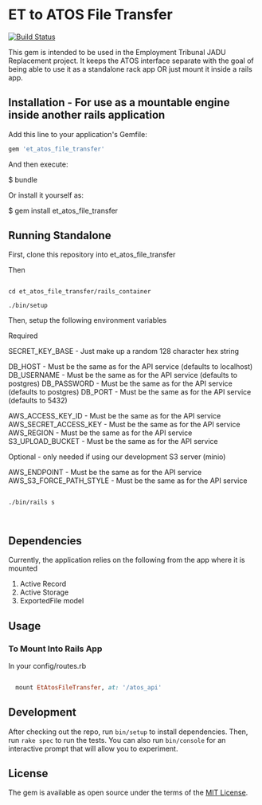 # ET to ATOS File Transfer

[![Build Status](https://dev.azure.com/HMCTS-PET/pet-azure-infrastructure/_apis/build/status/et-atos-api-file-transfer?branchName=develop)](https://dev.azure.com/HMCTS-PET/pet-azure-infrastructure/_build/latest?definitionId=15&branchName=develop)

This gem is intended to be used in the Employment Tribunal JADU Replacement project. It keeps the ATOS interface separate with the
goal of being able to use it as a standalone rack app OR just mount it inside a rails app.

## Installation - For use as a mountable engine inside another rails application

Add this line to your application's Gemfile:

```ruby
gem 'et_atos_file_transfer'
```

And then execute:

$ bundle

Or install it yourself as:

$ gem install et_atos_file_transfer

## Running Standalone

First, clone this repository into et_atos_file_transfer

Then

```

cd et_atos_file_transfer/rails_container

./bin/setup

```

Then, setup the following environment variables

Required

SECRET_KEY_BASE - Just make up a random 128 character hex string

DB_HOST - Must be the same as for the API service (defaults to localhost)
DB_USERNAME - Must be the same as for the API service (defaults to postgres)
DB_PASSWORD - Must be the same as for the API service (defaults to postgres)
DB_PORT - Must be the same as for the API service (defaults to 5432)


AWS_ACCESS_KEY_ID - Must be the same as for the API service
AWS_SECRET_ACCESS_KEY - Must be the same as for the API service
AWS_REGION - Must be the same as for the API service
S3_UPLOAD_BUCKET - Must be the same as for the API service

Optional - only needed if using our development S3 server (minio)

AWS_ENDPOINT - Must be the same as for the API service
AWS_S3_FORCE_PATH_STYLE - Must be the same as for the API service


```

./bin/rails s



```
## Dependencies

Currently, the application relies on the following from the app where it is mounted

1. Active Record
2. Active Storage
3. ExportedFile model

## Usage

### To Mount Into Rails App

In your config/routes.rb

```ruby

  mount EtAtosFileTransfer, at: '/atos_api'


```

## Development

After checking out the repo, run `bin/setup` to install dependencies. Then, run `rake spec` to run the tests. You can also run `bin/console` for an interactive prompt that will allow you to experiment.

## License
The gem is available as open source under the terms of the [MIT License](https://opensource.org/licenses/MIT).
